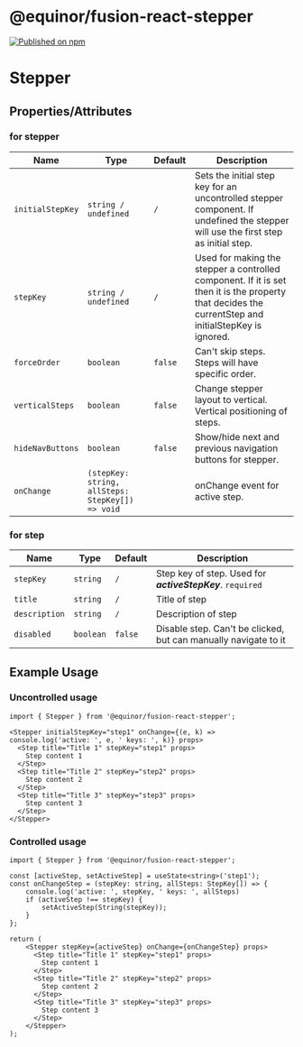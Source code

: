 <!--prettier-ignore-start-->
# @equinor/fusion-react-stepper

[![Published on npm](https://img.shields.io/npm/v/@equinor/fusion-react-stepper.svg)](https://www.npmjs.com/package/@equinor/fusion-react-stepper)

# Stepper

## Properties/Attributes

### for stepper

Name                      | Type                          | Default                         | Description
------------------------- |-------------------------------| -----------------------------   | -----------
`initialStepKey`          | `string / undefined`          | `/`                             | Sets the initial step key for an uncontrolled stepper component. If undefined the stepper will use the first step as initial step.
`stepKey`                 | `string / undefined`          | `/`                             | Used for making the stepper a controlled component. If it is set then it is the property that decides the currentStep and initialStepKey is ignored.
`forceOrder`              | `boolean`                     | `false`                         | Can't skip steps. Steps will have specific order.
`verticalSteps`           | `boolean`                     | `false`                         | Change stepper layout to vertical. Vertical positioning of steps.
`hideNavButtons`          | `boolean`                     | `false`                         | Show/hide next and previous navigation buttons for stepper.
`onChange`                | `(stepKey: string, allSteps: StepKey[]) => void` |                                 | onChange event for active step.

### for step

Name                      | Type                            | Default                         | Description
------------------------- | -----------------------------   | -----------------------------   | -----------
`stepKey`                 | `string`                        | `/`                             | Step key of step. Used for ***activeStepKey***. `required`
`title`                   | `string`                        | `/`                             | Title of step
`description`             | `string`                        | `/`                             | Description of step
`disabled`                | `boolean`                       | `false`                         | Disable step. Can't be clicked, but can manually navigate to it

## Example Usage

### Uncontrolled usage

```tsx
import { Stepper } from '@equinor/fusion-react-stepper';

<Stepper initialStepKey="step1" onChange={(e, k) => console.log('active: ', e, ' keys: ', k)} props>
  <Step title="Title 1" stepKey="step1" props>
    Step content 1
  </Step>
  <Step title="Title 2" stepKey="step2" props>
    Step content 2
  </Step>
  <Step title="Title 3" stepKey="step3" props>
    Step content 3
  </Step>
</Stepper>
```

### Controlled usage

```tsx
import { Stepper } from '@equinor/fusion-react-stepper';

const [activeStep, setActiveStep] = useState<string>('step1');
const onChangeStep = (stepKey: string, allSteps: StepKey[]) => {
    console.log('active: ', stepKey, ' keys: ', allSteps)
    if (activeStep !== stepKey) {
        setActiveStep(String(stepKey));
    }
};

return (
    <Stepper stepKey={activeStep} onChange={onChangeStep} props>
      <Step title="Title 1" stepKey="step1" props>
        Step content 1
      </Step>
      <Step title="Title 2" stepKey="step2" props>
        Step content 2
      </Step>
      <Step title="Title 3" stepKey="step3" props>
        Step content 3
      </Step>
    </Stepper>
);
```
